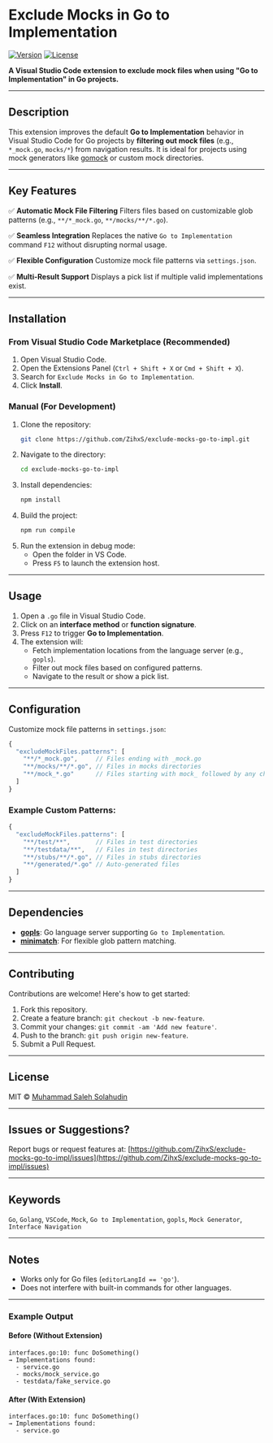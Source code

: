 # Exclude Mocks in Go to Implementation

[![Version](https://img.shields.io/vscode-marketplace/v/zihxs.exclude-mocks-go-to-impl)](https://marketplace.visualstudio.com/items?itemName=zihxs.exclude-mocks-go-to-impl)
[![License](https://img.shields.io/github/license/ZihxS/exclude-mocks-go-to-impl)](LICENSE)

**A Visual Studio Code extension to exclude mock files when using "Go to Implementation" in Go projects.**

---

## Description

This extension improves the default **Go to Implementation** behavior in Visual Studio Code for Go projects by **filtering out mock files** (e.g., `*_mock.go`, `mocks/*`) from navigation results. It is ideal for projects using mock generators like [gomock](https://github.com/golang/mock) or custom mock directories.

---

## Key Features

✅ **Automatic Mock File Filtering**
Filters files based on customizable glob patterns (e.g., `**/*_mock.go`, `**/mocks/**/*.go`).

✅ **Seamless Integration**
Replaces the native `Go to Implementation` command `F12` without disrupting normal usage.

✅ **Flexible Configuration**
Customize mock file patterns via `settings.json`.

✅ **Multi-Result Support**
Displays a pick list if multiple valid implementations exist.

---

## Installation

### From Visual Studio Code Marketplace (Recommended)
1. Open Visual Studio Code.
2. Open the Extensions Panel (`Ctrl + Shift + X` or `Cmd + Shift + X`).
3. Search for `Exclude Mocks in Go to Implementation`.
4. Click **Install**.

### Manual (For Development)
1. Clone the repository:
   ```bash
   git clone https://github.com/ZihxS/exclude-mocks-go-to-impl.git
   ```
2. Navigate to the directory:
   ```bash
   cd exclude-mocks-go-to-impl
   ```
3. Install dependencies:
   ```bash
   npm install
   ```
4. Build the project:
   ```bash
   npm run compile
   ```
5. Run the extension in debug mode:
   - Open the folder in VS Code.
   - Press `F5` to launch the extension host.

---

## Usage

1. Open a `.go` file in Visual Studio Code.
2. Click on an **interface method** or **function signature**.
3. Press `F12` to trigger **Go to Implementation**.
4. The extension will:
   - Fetch implementation locations from the language server (e.g., `gopls`).
   - Filter out mock files based on configured patterns.
   - Navigate to the result or show a pick list.

---

## Configuration

Customize mock file patterns in `settings.json`:

```js
{
  "excludeMockFiles.patterns": [
    "**/*_mock.go",     // Files ending with _mock.go
    "**/mocks/**/*.go", // Files in mocks directories
    "**/mock_*.go"      // Files starting with mock_ followed by any characters
  ]
}
```

### Example Custom Patterns:
```js
{
  "excludeMockFiles.patterns": [
    "**/test/**",       // Files in test directories
    "**/testdata/**",   // Files in test directories
    "**/stubs/**/*.go", // Files in stubs directories
    "**/generated/*.go" // Auto-generated files
  ]
}
```

---

## Dependencies

- **[gopls](https://pkg.go.dev/golang.org/x/tools/gopls)**: Go language server supporting `Go to Implementation`.
- **[minimatch](https://www.npmjs.com/package/minimatch)**: For flexible glob pattern matching.

---

## Contributing

Contributions are welcome! Here's how to get started:

1. Fork this repository.
2. Create a feature branch: `git checkout -b new-feature`.
3. Commit your changes: `git commit -am 'Add new feature'`.
4. Push to the branch: `git push origin new-feature`.
5. Submit a Pull Request.

---

## License

MIT © [Muhammad Saleh Solahudin](https://github.com/ZihxS)

---

## Issues or Suggestions?

Report bugs or request features at:
[https://github.com/ZihxS/exclude-mocks-go-to-impl/issues](https://github.com/ZihxS/exclude-mocks-go-to-impl/issues)

---

## Keywords

`Go`, `Golang`, `VSCode`, `Mock`, `Go to Implementation`, `gopls`, `Mock Generator`, `Interface Navigation`

---

## Notes

- Works only for Go files (`editorLangId == 'go'`).
- Does not interfere with built-in commands for other languages.

---

### Example Output

#### Before (Without Extension)
```
interfaces.go:10: func DoSomething()
→ Implementations found:
  - service.go
  - mocks/mock_service.go
  - testdata/fake_service.go
```

#### After (With Extension)
```
interfaces.go:10: func DoSomething()
→ Implementations found:
  - service.go
```